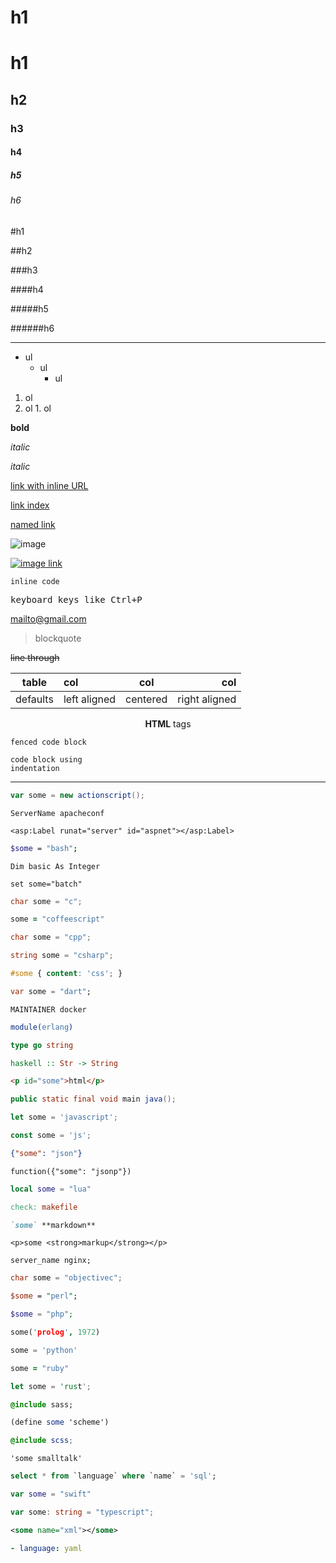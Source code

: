 
h1
===

# h1

## h2

### h3

#### h4

##### h5

###### h6

#h1

##h2

###h3

####h4

#####h5

######h6

---

- ul
  - ul
    - ul

1. ol
  1. ol
    1. ol

**bold**

*italic*

_italic_

[link with inline URL](https://github.com/simov/markdown-viewer)

[link index][1]

[named link][some-url]

![image][2]

[![image link][2]][some-url]

`inline code`

<kbd>keyboard keys like Ctrl+P</kbd>

<mailto@gmail.com>

> blockquote

~~line through~~

table    | col          | col   | col
---      | :---         | :---: | ---:
defaults | left aligned | centered | right aligned

<div style="text-align: center">
  <p><strong>HTML</strong> tags</p>
</div>


```
fenced code block
```

    code block using
    indentation

---

```actionscript
var some = new actionscript();
```

```apacheconf
ServerName apacheconf
```

```aspnet
<asp:Label runat="server" id="aspnet"></asp:Label>
```

```bash
$some = "bash";
```

```basic
Dim basic As Integer
```

```batch
set some="batch"
```

```c
char some = "c";
```

```coffeescript
some = "coffeescript"
```

```cpp
char some = "cpp";
```

```csharp
string some = "csharp";
```

```css
#some { content: 'css'; }
```

```dart
var some = "dart";
```

```docker
MAINTAINER docker
```

```erlang
module(erlang)
```

```go
type go string
```

```haskell
haskell :: Str -> String
```

```html
<p id="some">html</p>
```

```java
public static final void main java();
```

```javascript
let some = 'javascript';
```

```js
const some = 'js';
```

```json
{"some": "json"}
```

```jsonp
function({"some": "jsonp"})
```

```lua
local some = "lua"
```

```makefile
check: makefile
```

```markdown
`some` **markdown**
```

```markup
<p>some <strong>markup</strong></p>
```

```nginx
server_name nginx;
```

```objectivec
char some = "objectivec";
```

```perl
$some = "perl";
```

```php
$some = "php";
```

```prolog
some('prolog', 1972)
```

```python
some = 'python'
```

```ruby
some = "ruby"
```

```rust
let some = 'rust';
```

```sass
@include sass;
```

```scheme
(define some 'scheme')
```

```scss
@include scss;
```

```smalltalk
'some smalltalk'
```

```sql
select * from `language` where `name` = 'sql';
```

```swift
var some = "swift"
```

```typescript
var some: string = "typescript";
```

```xml
<some name="xml"></some>
```

```yaml
- language: yaml
```


  [1]: https://github.com/simov/markdown-viewer
  [2]: http://i.imgur.com/rKYxW.jpg (Image Title)
  [some-url]: https://github.com/simov/markdown-viewer
